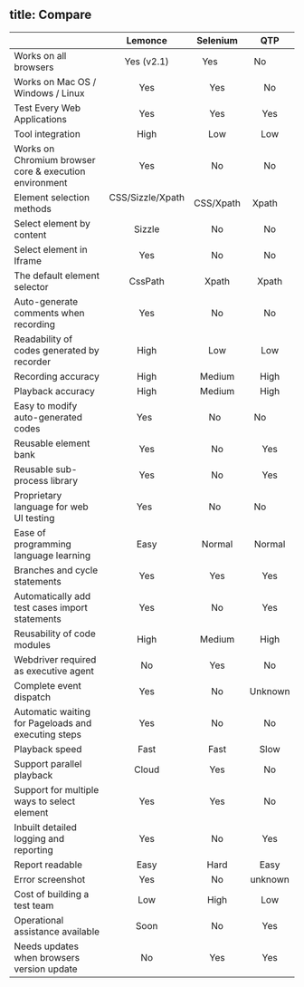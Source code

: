 title: Compare
---
|                                          |Lemonce    |Selenium   |QTP        |
|------------------------------------------|:---------:|:---------:|:---------:|
|Works on all browsers                     |Yes (v2.1) |Yes        |No         |
|Works on Mac OS / Windows / Linux         |Yes        |Yes        |No         |
|Test Every Web Applications               |Yes        |Yes        |Yes        |
|Tool integration                          |High       |Low        |Low        |
|Works on Chromium browser core & execution environment|Yes  |No   |No         |
|Element selection methods         |CSS/Sizzle/Xpath   |CSS/Xpath  |Xpath      |
|Select element by content                 |Sizzle     |No         |No         |
|Select element in Iframe                  |Yes        |No         |No         |
|The default element selector              |CssPath		 |Xpath			 |Xpath      |
|Auto-generate comments when recording		 |Yes			   |No			   |No         |
|Readability of codes generated by recorder|High		   |Low		     |Low        |
|Recording accuracy                        |High		   |Medium	   |High       |
|Playback accuracy                         |High		   |Medium     |High       |
|Easy to modify auto-generated codes 	     |Yes			   |No			   |No         |
|Reusable element bank                     |Yes			   |No			   |Yes        |
|Reusable sub-process library				       |Yes			   |No			   |Yes        |
|Proprietary language for web UI testing   |Yes			   |No			   |No         |
|Ease of programming language learning		 |Easy			 |Normal		 |Normal     |
|Branches and cycle statements				     |Yes			   |Yes			   |Yes        |
|Automatically add test cases import statements 	|Yes |No			   |Yes        |
|Reusability of code modules               |High			 |Medium		 |High       |
|Webdriver required as executive agent	   |No			   |Yes			   |No         |
|Complete event dispatch					         |Yes			   |No			   |Unknown    |
|Automatic waiting for Pageloads and executing steps |Yes		|No	   |No         |
|Playback speed						                 |Fast			 |Fast			 |Slow       |
|Support parallel playback				         |Cloud			 |Yes			   |No         |
|Support for multiple ways to select element 		|Yes	 |Yes			   |No         |
|Inbuilt detailed logging and reporting		 |Yes			   |No			   |Yes        |
|Report readable 					                 |Easy			 |Hard			 |Easy		   |
|Error screenshot					                 |Yes			   |No			   |unknown    |
|Cost of building a test team				       |Low			   |High			 |Low        |
|Operational assistance available			     |Soon			 |No			   |Yes        |
|Needs updates when  browsers version update 		|No		 |Yes			   |Yes        |
